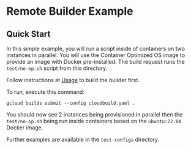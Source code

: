 # Remote Builder Example

## Quick Start

In this simple example, you will run a script inside of containers on two instances in
parallel. You will use the Container Optimized OS image to provide an image with Docker
pre-installed. The build request runs the `test/no-op.sh` script from this directory.

Follow instructions at [Usage](https://github.com/GoogleCloudPlatform/cloud-builders-community/tree/master/remote-builder#usage) to build the builder first.

To run, execute this command:

```shell
gcloud builds submit --config cloudbuild.yaml .
```

You should now see 2 instances being provisioned in parallel then the `test/no-op.sh` being
run inside containers based on the `ubuntu:22.04` Docker image.

Further examples are available in the `test-configs` directory.
